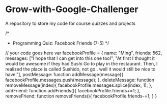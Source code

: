 # Grow-with-Google-Challenger
A repository to store my code for course quizzes and projects

/*
 * Programming Quiz: Facebook Friends (7-5)
 */

// your code goes here
var facebookProfile = {
    name: "Ming",
    friends: 562,
    messages: ["I hope that I can get into this one too!", "At first I thought it would be awesome if they had Sushi Go to play in the restaurant. Then, I realized the place is called Sushido, not go.. well it would still be nice to have."],
    postMessage: function addMessage(message){
        facebookProfile.messages.push(message);
    },
    deleteMessage: function removeMessage(index){
        facebookProfile.messages.splice(index, 1);
    },
    addFriend: function addFriends(){
        facebookProfile.friends+=1;
    },
    removeFriend: function removeFriends(){
        facebookProfile.friends-=1;
    }
}
